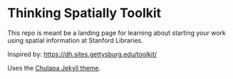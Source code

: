 # Thinking Spatially Toolkit

This repo is meant be a landing page for learning about starting your work using spatial information at Stanford Libraries.

Inspired by: https://dh.sites.gettysburg.edu/toolkit/

Uses the [Chulapa Jekyll theme](https://github.com/dieghernan/chulapa).
